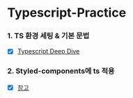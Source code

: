 # Typescript-Practice

### 1. TS 환경 세팅 & 기본 문법 
- [X] [Typescript Deep Dive](https://radlohead.gitbook.io/typescript-deep-dive/type-system/migrating)

### 2. Styled-components에 ts 적용
- [X] [참고](https://velog.io/@hwang-eunji/styled-component-typescript)
